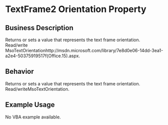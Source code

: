 # TextFrame2 Orientation Property

## Business Description
Returns or sets a value that represents the text frame orientation. Read/write MsoTextOrientationhttp://msdn.microsoft.com/library/7e8d0e06-14dd-3ea1-a2e4-50375919517f(Office.15).aspx.

## Behavior
Returns or sets a value that represents the text frame orientation. Read/writeMsoTextOrientation.

## Example Usage
No VBA example available.